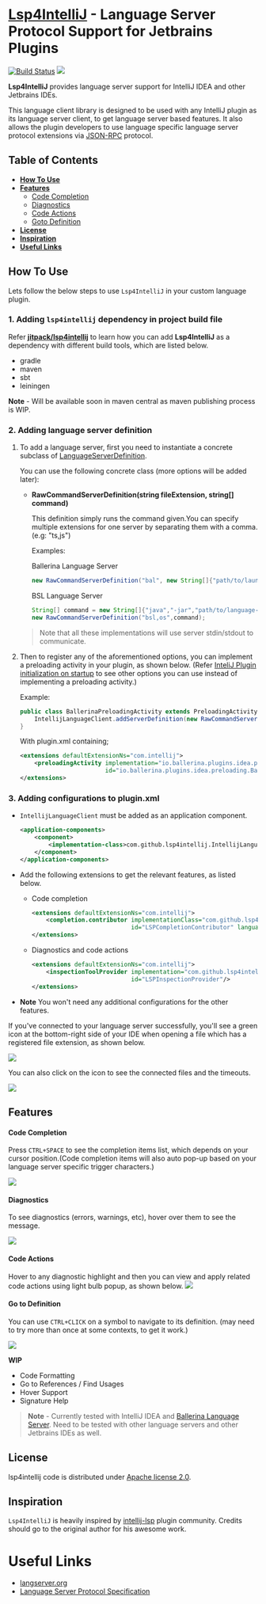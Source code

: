# [Lsp4IntelliJ](#sp4intellij) - Language Server Protocol Support for Jetbrains Plugins

[![Build Status](https://travis-ci.com/NipunaRanasinghe/lsp4intellij.svg?branch=master)](https://travis-ci.com/NipunaRanasinghe/lsp4intellij)
[![](https://jitpack.io/v/NipunaRanasinghe/lsp4intellij.svg)](https://jitpack.io/#NipunaRanasinghe/lsp4intellij)

**Lsp4IntelliJ** provides language server support for IntelliJ IDEA and other Jetbrains IDEs.

This language client library is designed to be used with any IntelliJ plugin as its language server client, to get 
language server based features.
It also allows the plugin developers to use language specific language server protocol extensions via [JSON-RPC](https://en.wikipedia.org/wiki/JSON-RPC) 
protocol.


## Table of Contents
- [**How To Use**](#how-to-use)
- [**Features**](#features)
    - [Code Completion](#code-completion)
    - [Diagnostics](#diagnostics)
    - [Code Actions](#code-actions)
    - [Goto Definition](#go-to-definition)
- [**License**](#license)
- [**Inspiration**](#inspiration)
- [**Useful Links**](#useful-links)


## How To Use

Lets follow the below steps to use `Lsp4IntelliJ`  in your custom language plugin.

### 1. Adding `lsp4intellij` dependency in project build file
  
Refer **[jitpack/lsp4intellij](https://jitpack.io/#NipunaRanasinghe/lsp4intellij)** to learn how you can add 
  **Lsp4IntelliJ** as a dependency with different build tools, which are listed below.
  - gradle
  - maven
  - sbt
  - leiningen
  
  **Note** - Will be available soon in maven central as maven publishing process is WIP.

### 2. Adding language server definition

1. To add a language server, first you need to instantiate a concrete subclass of 
[LanguageServerDefinition](src/main/java/com/github/lsp4intellij/client/languageserver/serverdefinition/LanguageServerDefinition.java).

    You can use the following concrete class (more options will be added later):
    
    - **RawCommandServerDefinition(string fileExtension, string[] command)** 
        
        This definition simply runs the command 
        given.You can specify multiple extensions for one server by separating them with a comma. (e.g: "ts,js")
    
        Examples: 
        
        Ballerina Language Server 
        ```java
        new RawCommandServerDefinition("bal", new String[]{"path/to/launcher-script.sh"});
        ```
        
        BSL Language Server
        ```java
        String[] command = new String[]{"java","-jar","path/to/language-server.jar"};
        new RawCommandServerDefinition("bsl,os",command);
        ```
        
    > Note that all these implementations will use server stdin/stdout to communicate.

2. Then to register any of the aforementioned options, you can implement a preloading activity in your plugin, as shown 
below.
(Refer [InteliJ Plugin initialization on startup](https://www.plugin-dev.com/intellij/general/plugin-initial-load/) 
to see other options you can use instead of implementing a preloading activity.)

    Example:
    
    ```java
    public class BallerinaPreloadingActivity extends PreloadingActivity {
        IntellijLanguageClient.addServerDefinition(new RawCommandServerDefinition("bal", new String[]{"path/to/launcher-script.sh"}));
    }
    ```

    With plugin.xml containing;
    
    ```xml
    <extensions defaultExtensionNs="com.intellij">
        <preloadingActivity implementation="io.ballerina.plugins.idea.preloading.BallerinaPreloadingActivity" 
                            id="io.ballerina.plugins.idea.preloading.BallerinaPreloadingActivity" />
    </extensions>
    ```


### 3. Adding configurations to plugin.xml 
   
  - `IntellijLanguageClient` must be added as an application component. 
       ```xml
       <application-components>
           <component>
               <implementation-class>com.github.lsp4intellij.IntellijLanguageClient</implementation-class>
           </component>
       </application-components>
       ```
       
  - Add the following extensions to get the relevant features, as listed below.
  
    - Code completion
        ```xml
        <extensions defaultExtensionNs="com.intellij">
            <completion.contributor implementationClass="com.github.lsp4intellij.contributors.LSPCompletionContributor"
                                    id="LSPCompletionContributor" language="any"/>
        </extensions>
        ```
        
    - Diagnostics and code actions
        ```xml
        <extensions defaultExtensionNs="com.intellij">
            <inspectionToolProvider implementation="com.github.lsp4intellij.contributors.inspection.LSPInspectionProvider"
                                    id="LSPInspectionProvider"/>
        </extensions>
        ```
        
  - **Note** You won't need any additional configurations for the other features.
      
If you've connected to your language server successfully, you'll see a green icon at the bottom-right side of your 
IDE when opening a file which has a registered file extension, as shown below.

![](resources/images/lang-server-connect.gif)
   
You can also click on the icon to see the connected files and the timeouts.

![](resources/images/connected-and-timeouts.gif)
   

## Features 

#### Code Completion 
Press `CTRL+SPACE` to see the completion items list, which depends on your cursor position.(Code completion items 
will also auto pop-up based on your language server specific trigger characters.)

![](resources/images/lsp4intellij-completion.gif)


#### Diagnostics 
To see diagnostics (errors, warnings, etc), hover over them to see the message.

![](resources/images/lsp4intellij-dignostics.gif)

#### Code Actions
Hover to any diagnostic highlight and then you can view and apply related code actions using light bulb popup, as 
shown below.
![](resources/images/lsp4intellij-codeactions.gif)  


#### Go to Definition
You can use `CTRL+CLICK` on a symbol to navigate to its definition. (may need to try more than once at some contexts,
 to get it work.)
 
![](resources/images/lsp4intellij-gotodef.gif)


 **WIP** 
 - Code Formatting
 - Go to References / Find Usages
 - Hover Support
 - Signature Help
 
> **Note** - Currently tested with IntelliJ IDEA and
[Ballerina Language Server](https://github.com/ballerina-platform/ballerina-lang/tree/master/language-server). Need 
to be tested with other language servers and other Jetbrains IDEs as well.


## License

lsp4intellij code is distributed under [Apache license 2.0](LICENSE).

 
## Inspiration

`Lsp4IntelliJ` is heavily inspired by [intellij-lsp](https://github.com/gtache/intellij-lsp) plugin community. 
Credits should go to the original author for his awesome work.


# Useful Links

- [langserver.org](https://langserver.org/)
- [Language Server Protocol Specification](https://microsoft.github.io/language-server-protocol/specification)
